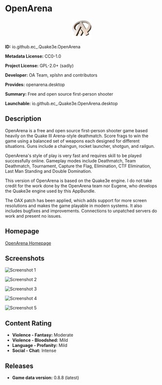 # OpenArena

<p align="center">
	<img src=".DirIcon" width="64" alt="OpenArena logo"/>
</p>

**ID:** io.github.ec_.Quake3e.OpenArena

**Metadata License:** CC0-1.0

**Project License:** GPL-2.0+ (sadly)

**Developer:** OA Team, xplshn and contributors

**Provides:** openarena.desktop

**Summary:** Free and open source first-person shooter

**Launchable:** io.github.ec_.Quake3e.OpenArena.desktop

## Description

OpenArena is a free and open source first-person shooter game based heavily on the Quake III Arena-style deathmatch. Score frags to win the game using a balanced set of weapons each designed for different situations. Guns include a chaingun, rocket launcher, shotgun, and railgun.

OpenArena's style of play is very fast and requires skill to be played successfully online. Gameplay modes include Deathmatch, Team Deathmatch, Tournament, Capture the Flag, Elimination, CTF Elimination, Last Man Standing and Double Domination.

This version of OpenArena is based on the Quake3e engine. I do not take credit for the work done by the OpenArena team nor Eugene, who develops the Quake3e engine used by this AppBundle.

The OAX patch has been applied, which adds support for more screen resolutions and makes the game playable in modern systems. It also includes bugfixes and improvements. Connections to unpatched servers do work and present no issues.

## Homepage

[OpenArena Homepage](http://www.openarena.ws/)

## Screenshots

![Screenshot 1](http://www.openarena.ws/e107_images/custom/085-1.jpg)

![Screenshot 2](http://www.openarena.ws/e107_images/custom/085-6.jpg)

![Screenshot 3](http://www.openarena.ws/e107_images/custom/085-16.jpg)

![Screenshot 4](http://openarena.ws/e107_images/custom/085-13.jpg)

![Screenshot 5](http://openarena.ws/e107_images/custom/085-3.jpg)

## Content Rating

- **Violence - Fantasy:** Moderate
- **Violence - Bloodshed:** Mild
- **Language - Profanity:** Mild
- **Social - Chat:** Intense

## Releases

- **Game data version:** 0.8.8 (latest)
